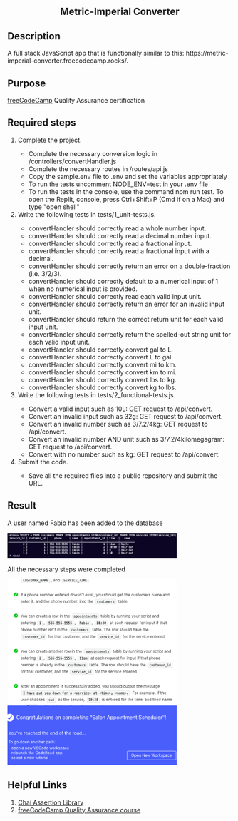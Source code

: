 <section>
<h1 align="center">Metric-Imperial Converter</h1>
<h2>Description</h2>
<p>A full stack JavaScript app that is functionally similar to this: https://metric-imperial-converter.freecodecamp.rocks/.</p>
<h2>Purpose</h2>
  <p><a href="https://www.freecodecamp.org">freeCodeCamp</a> Quality Assurance certification</p>
<h2>Required steps</h2>
  <ol>
    <li>Complete the project.</li>
      <ul>
        <li>Complete the necessary conversion logic in /controllers/convertHandler.js</li>
        <li>Complete the necessary routes in /routes/api.js</li>
        <li>Copy the sample.env file to .env and set the variables appropriately</li>
        <li>To run the tests uncomment NODE_ENV=test in your .env file</li>
        <li>To run the tests in the console, use the command npm run test. To open the Replit, console, press Ctrl+Shift+P (Cmd if on a Mac) and type "open shell"</li>
      </ul>
    <li>Write the following tests in tests/1_unit-tests.js.</li>
      <ul>
        <li>convertHandler should correctly read a whole number input.</li>
        <li>convertHandler should correctly read a decimal number input.</li>
        <li>convertHandler should correctly read a fractional input.</li>
        <li>convertHandler should correctly read a fractional input with a decimal.</li>
        <li>convertHandler should correctly return an error on a double-fraction (i.e. 3/2/3).</li>
        <li>convertHandler should correctly default to a numerical input of 1 when no numerical input is provided.</li>
        <li>convertHandler should correctly read each valid input unit.</li>
        <li>convertHandler should correctly return an error for an invalid input unit.</li>
        <li>convertHandler should return the correct return unit for each valid input unit.</li>
        <li>convertHandler should correctly return the spelled-out string unit for each valid input unit.</li>
        <li>convertHandler should correctly convert gal to L.</li>
        <li>convertHandler should correctly convert L to gal.</li>
        <li>convertHandler should correctly convert mi to km.</li>
        <li>convertHandler should correctly convert km to mi.</li>
        <li>convertHandler should correctly convert lbs to kg.</li>
        <li>convertHandler should correctly convert kg to lbs.</li>
      </ul>
    <li>Write the following tests in tests/2_functional-tests.js.</li>
      <ul>
        <li>Convert a valid input such as 10L: GET request to /api/convert.</li>
        <li>Convert an invalid input such as 32g: GET request to /api/convert.</li>
        <li>Convert an invalid number such as 3/7.2/4kg: GET request to /api/convert.</li>
        <li>Convert an invalid number AND unit such as 3/7.2/4kilomegagram: GET request to /api/convert.</li>
        <li>Convert with no number such as kg: GET request to /api/convert.</li>
      </ul>
    <li>Submit the code.</li>
      <ul>
        <li>Save all the required files into a public repository and submit the URL.</li>
      </ul>
  </ol>
<h2>Result</h2>
<div>
  <p>A user named Fabio has been added to the database</p>
  <img src="https://raw.githubusercontent.com/M1S7K/freeCodeCamp-Salon-Appointment-Scheduler/main/screenshots/Terminal.png" alt="terminal_screenshot" width="380">
</div>
<div>
  <p>All the necessary steps were completed</p>
  <img src="https://raw.githubusercontent.com/M1S7K/freeCodeCamp-Salon-Appointment-Scheduler/main/screenshots/Task.png" alt='task' width="380">
</div>
<h2>Helpful Links</h2>
<ol>
  <li><a href="https://www.chaijs.com">Chai Assertion Library</a>
  <li><a href="https://www.freecodecamp.org/learn/quality-assurance/">freeCodeCamp Quality Assurance course</a>
</ol>
 </section>
